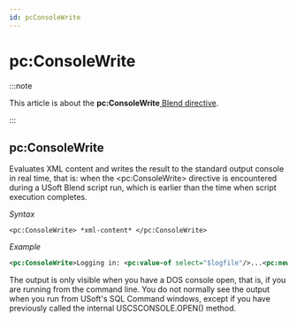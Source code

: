 ```yaml
---
id: pcConsoleWrite
---
```


# pc:ConsoleWrite




:::note

This article is about the **pc:ConsoleWrite**[ Blend directive](/Repositories/Blend_directives).

:::

## **pc:ConsoleWrite**

Evaluates XML content and writes the result to the standard output console in real time, that is: when the \<pc:ConsoleWrite> directive is encountered during a USoft Blend script run, which is earlier than the time when script execution completes.

*Syntax*

```
<pc:ConsoleWrite> *xml-content* </pc:ConsoleWrite>
```

*Example*

```xml
<pc:ConsoleWrite>Logging in: <pc:value-of select="$logfile"/>...<pc:newline/></pc:ConsoleWrite>
```

The output is only visible when you have a DOS console open, that is, if you are running from the command line. You do not normally see the output when you run from USoft's SQL Command windows, except if you have previously called the internal USCSCONSOLE.OPEN() method.